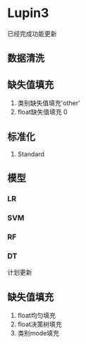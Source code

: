 # Lupin3
已经完成功能更新
## 数据清洗
## 缺失值填充
1.  类别缺失值填充'other'
2.  float缺失值填充 0
## 标准化
1. Standard
## 模型
### LR
### SVM
### RF
### DT

计划更新

## 缺失值填充
1. float均匀填充
2. float决策树填充
3. 类别mode填充
